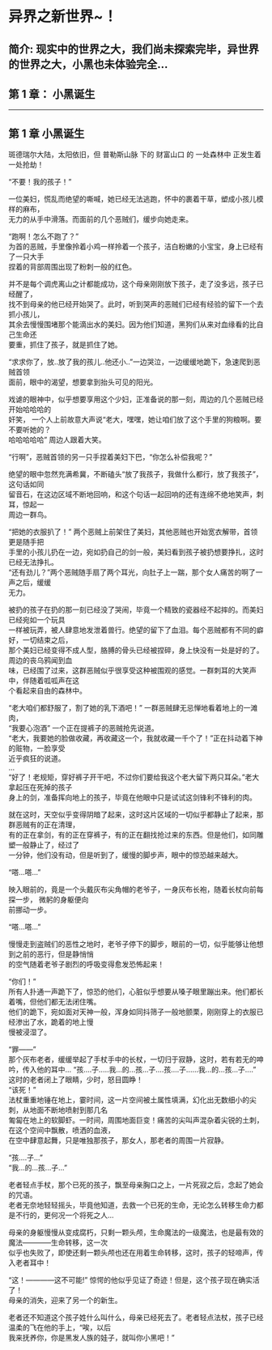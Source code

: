 # 异界之新世界~！

**简介:**
现实中的世界之大，我们尚未探索完毕，异世界的世界之大，小黑也未体验完全...
---
## 第 1 章： 小黑诞生

---
## 第 1 章 小黑诞生
斑德瑞尔大陆，太阳依旧，但 普勒斯山脉 下的 财富山口 的 一处森林中 正发生着一处抢劫！  

“不要！我的孩子！”  

一位美妇，慌乱而绝望的嘶喊，她已经无法逃跑，怀中的裹着干草，塑成小孩儿模样的麻布，  
无力的从手中滑落。而面前的几个恶贼们，缓步向她走来。  

“跑啊！怎么不跑了？”  
为首的恶贼，手里像拎着小鸡一样拎着一个孩子，洁白粉嫩的小宝宝，身上已经有了一只大手  
捏着的背部周围出现了粉刺一般的红色。  

并不是每个调虎离山之计都能成功，这个母亲刚刚放下孩子，走了没多远，孩子已经醒了，  
找不到母亲的他已经开始哭了。此时，听到哭声的恶贼们已经有经验的留下一个去抓小孩儿，  
其余去慢慢围堵那个能滴出水的美妇。因为他们知道，黑狗们从来对血缘看的比自己生命还  
要重，抓住了孩子，就是抓住了她。

“求求你了，放..放了我的孩儿..他还小..”一边哭泣，一边缓缓地跪下，急速爬到恶贼首领  
面前，眼中的渴望，想要拿到抬头可见的阳光。  

戏谑的眼神中，似乎想要享用这个少妇，正准备说的那一刻，周边的几个恶贼已经开始哈哈哈的  
奸笑， 一个人上前故意大声说“老大，嘿嘿，她让咱们放了这个手里的狗粮啊。要不要听她的？  
哈哈哈哈哈” 周边人跟着大笑。  

“行啊”，恶贼首领的另一只手捏着美妇下巴，“你怎么补偿我呢？”  

绝望的眼中忽然充满希冀，不断磕头“放了我孩子，我做什么都行，放了我孩子”，这句话如同  
留音石，在这边区域不断地回响，和这个句话一起回响的还有连绵不绝地笑声，刺耳，惊起一  
周边一群鸟。  

“把她的衣服扒了！” 两个恶贼上前架住了美妇，其他恶贼也开始宽衣解带，首领更是随手把  
手里的小孩儿扔在一边，宛如扔自己的剑一般，美妇看到孩子被扔想要挣扎，这时已经无法挣扎。  
“还有劲儿？”两个恶贼随手扇了两个耳光，向肚子上一踹，那个女人痛苦的啊了一声之后，缓缓  
无力。

被扔的孩子在扔的那一刻已经没了哭闹，毕竟一个精致的瓷器经不起摔的。而美妇已经宛如一个玩具  
一样被玩弄，被人肆意地发泄着兽行。绝望的留下了血泪。每个恶贼都有不同的癖好，一切结束之后，  
那个美妇已经变得不成人型，胳膊的骨头已经被捏碎，身上快没有一处是好的了。周边的丧乌鸦闻到血  
味，已经围了过来，这群恶贼似乎很享受这种被围观的感觉。一群刺耳的大笑声中，伴随着呱呱声在这  
个看起来自由的森林中。

“老大咱们都舒服了，割了她的乳下酒吧！” 一群恶贼肆无忌惮地看着地上的一滩肉，  
“我要心泡酒” 一个正在提裤子的恶贼抢先说道。  
“老大，我要她的脸做收藏，再收藏这一个，我就收藏一千个了！”正在抖动着下神的赃物，一脸享受   
近乎疯狂的说道。   
...  
“好了！老规矩，穿好裤子开干吧，不过你们要给我这个老大留下两只耳朵。”老大拿起压在死掉的孩子  
身上的剑，准备挥向地上的孩子，毕竟在他眼中只是试试这剑锋利不锋利的肉。

就在这时，天空似乎变得阴暗了起来，这时这片区域的一切似乎都静止了起来，那群恶贼有的正在清理，  
有的正在拿剑，有的正在穿裤子，有的正在翻找抢过来的东西。但是他们，如同雕塑一般静止了，经过了  
一分钟，他们没有动，但是听到了，缓慢的脚步声，眼中的惊恐越来越大。  

“嗒...嗒...”  

映入眼前的，竟是一个头戴灰布尖角帽的老爷子，一身灰布长袍，随着长杖向前每探一步， 微躬的身躯便向  
前挪动一步。  

“嗒...嗒...”  

慢慢走到盗贼们的恶性之地时，老爷子停下的脚步，眼前的一切，似乎能够让他想到之前的恶行，但是静悄悄  
的空气随着老爷子剧烈的呼吸变得愈发恐怖起来！  

“你们！”  
所有人扑通一声跪下了，惊恐的他们，心脏似乎想要从嗓子眼里蹦出来。他们都长着嘴，但他们都无法闭住嘴。  
他们的跪下，宛如面对天神一般，浑身如同抖筛子一般地颤栗，刚刚穿上的衣服已经渗出了水，跪着的地上慢  
慢被浸湿了。

“罪——”  
那个灰布老者，缓缓举起了手杖手中的长杖，一切归于寂静，这时，若有若无的呻吟，传入他的耳中...
“孩....子.....我...的...孩...子....孩....子......我...的...孩...子....”  
这时的老者闭上了眼睛，少时，怒目圆睁！  
“该死！”  
法杖重重地锤在地上，霎时间，这一片空间被土属性填满，幻化出无数细小的尖刺，从地面不断地喷射到那几名  
匍匐在地上的软脚虾。一时间，周围地面巨变！痛苦的尖叫声混杂着尖锐的土刺，在这个空间中飘散，喷洒的血液，  
在空中肆意起舞，只是唯独那孩子，那女人，那老者的周围一片寂静。

“孩....子...”  
“我...的...孩...子...”

老者轻点手杖，那个已死的孩子，飘至母亲胸口之上，一片死寂之后，念起了她会的咒语。  
老者无奈地轻轻摇头，毕竟他知道，去救一个已死的生命，无论怎么转移生命力都是不行的，更何况一个将死之人...

母亲的身躯慢慢从变成腐朽，只剩一颗头颅，生命魔法的一级魔法，也是最有效的魔法————生命转移，这一次  
似乎也失败了，即使还剩一颗头颅也还在用着生命转移，这时，孩子的轻啼声，传入老者耳中！  

“这！————这不可能!” 惊愕的他似乎见证了奇迹！但是，这个孩子现在确实活了！  
母亲的消失，迎来了另一个的新生。  

老者还不知道这个孩子姓什么叫什么，母亲已经死去了。老者轻点法杖，孩子已经温柔的飞在他的手上，“唉，以后  
我来抚养你，你是黑发人族的娃子，就叫你小黑吧！”
